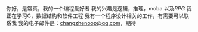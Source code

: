 你好，是常真，我的一个编程爱好者
我的兴趣是逻辑，推理，moba 以及*RPG*
我正在学习C，数据结构和软件工程
我有一个程序设计相关的工作，有需要可以联系我
我的电子邮件是：changzhenoop@qq.com，期待
